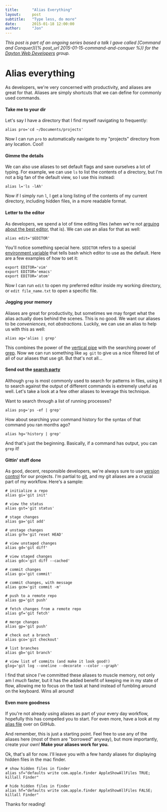 ```yaml
---
title:      "Alias Everything"
layout:     post
subtitle:   "Type less, do more"
date:       2015-01-18 12:00:00
author:     "Jon"
---
```

*This post is part of an ongoing series based a talk I gave called [Command and Conquer]({% post_url 2015-01-15-command-and-conquer %}) for the [Dayton Web Developers](http://www.meetup.com/dayton-web-developers/events/219096888/) group.*

# Alias everything

As developers, we're very concerned with productivity, and aliases are great for that. Aliases are simply shortcuts that we can define for commonly used commands.

#### Take me to your dir
Let's say I have a directory that I find myself navigating to frequently:

<pre><code>alias pro='cd ~/Documents/projects'
</code></pre>

Now I can run ```pro``` to automatically navigate to my "projects" directory from any location. Cool!

#### Gimme the details

We can also use aliases to set default flags and save ourselves a lot of typing. For example, we can use ```ls``` to list the contents of a directory, but I'm not a big fan of the default view, so I use this instead:

<pre><code>alias l='ls -lAh'
</code></pre>

Now if I simply run ```l```, I get a long listing of the contents of my current directory, including hidden files, in a more readable format.

#### Letter to the editor
As developers, we spend a lot of time editing files (when we're not [arguing about the best editor](https://xkcd.com/378/), that is). We can use an alias for that as well:

<pre><code>alias edit='$EDITOR'
</code></pre>

You'll notice something special here. ```$EDITOR``` refers to a special [environment variable](https://wiki.archlinux.org/index.php/environment_variables) that tells bash which editor to use as the default. Here are a few examples of how to set it:
<pre><code>export EDITOR='vim'
export EDITOR='emacs'
export EDITOR='atom'
</code></pre>

Now I can run ```edit``` to open my preferred editor inside my working directory, or ```edit file_name.txt``` to open a specific file.

#### Jogging your memory
Aliases are great for productivity, but sometimes we may forget what the alias actually does behind the scenes. This is no good. We want our aliases to be *conveniences*, not *abstractions*. Luckily, we can use an alias to help us with this as well:

<pre><code>alias ag='alias | grep'
</code></pre>

This combines the power of the [vertical pipe](http://tldp.org/HOWTO/Bash-Prog-Intro-HOWTO-4.html) with the searching power of [grep](http://unixhelp.ed.ac.uk/CGI/man-cgi?grep). Now we can run something like ```ag git``` to give us a nice filtered list of all of our aliases that use git. But that's not all...

#### Send out the [search party](https://www.youtube.com/watch?v=UUNvFVQYClY)
Although ```grep``` is most commonly used to search for patterns in files, using it to search against the output of different commands is extremely useful as well. Let's take a look at a few other aliases to leverage this technique.

Want to search through a list of running processes?
<pre><code>alias psg='ps -ef | grep'
</code></pre>

How about searching your command history for the syntax of that command you ran months ago?
<pre><code>alias hg='history | grep'
</code></pre>

And that's just the beginning. Basically, if a command has output, you can ```grep``` it!

#### Gittin' stuff done

As good, decent, responsible developers, we're always sure to use [version control](http://git-scm.com/video/what-is-version-control) for our projects. I'm partial to [git](http://git-scm.com/), and my git aliases are a crucial part of my workflow. Here's a sample:
<pre><code># initialize a repo
alias gi='git init'

# view the status
alias gst='git status'

# stage changes
alias ga='git add'

# unstage changes
alias grh='git reset HEAD'

# view unstaged changes
alias gd='git diff'

# view staged changes
alias gdc='git diff --cached'

# commit changes
alias gc='git commit'

# commit changes, with message
alias gcm='git commit -m'

# push to a remote repo
alias gp='git push'

# fetch changes from a remote repo
alias gf='git fetch'

# merge changes
alias gp='git push'

# check out a branch
alias gco='git checkout'

# list branches
alias gb='git branch'

# view list of commits (and make it look good!)
glog='git log --oneline --decorate --color --graph'
</code></pre>

I find that since I've committed these aliases to muscle memory, not only am I *much* faster, but it has the added benefit of keeping me in my state of flow, allowing me to focus on the task at hand instead of fumbling around on the keyboard. Wins all around!

#### Even more goodness
If you're not already using aliases as part of your every day workflow, hopefully this has compelled you to start. For even more, have a look at my [alias file](https://github.com/jonoliver/dotfiles/blob/master/custom/alias.zsh) over on GitHub.

And remember, this is just a starting point. Feel free to use any of the aliases here (most of them are "borrowed" anyway), but more importantly, create your own! **Make your aliases work for you.**

Ok, that's all for now. I'll leave you with a few handy aliases for displaying hidden files in the mac finder.

<pre><code># show hidden files in finder
alias sf="defaults write com.apple.finder AppleShowAllFiles TRUE; killall Finder"

# hide hidden files in finder
alias hf="defaults write com.apple.finder AppleShowAllFiles FALSE; killall Finder"
</code></pre>

Thanks for reading!
